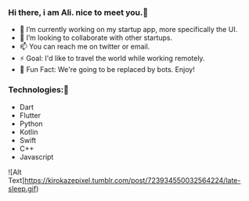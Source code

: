 ### Hi there, i am Ali. nice to meet you.👋

- 🔭 I’m currently working on my startup app, more specifically the UI.
- 👯 I’m looking to collaborate with other startups.
- 📫 You can reach me on twitter or email.
- ⚡ Goal: I'd like to travel the world while working remotely.
- 🚨 Fun Fact: We're going to be replaced by bots. Enjoy!

### Technologies:👋


* Dart
* Flutter
* Python
* Kotlin
* Swift
* C++
* Javascript


![Alt Text]https://kirokazepixel.tumblr.com/post/723934550032564224/late-sleep.gif)

